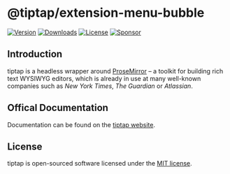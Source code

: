 # @tiptap/extension-menu-bubble
[![Version](https://img.shields.io/npm/v/@tiptap/extension-menu-bubble.svg?label=version)](https://www.npmjs.com/package/@tiptap/extension-menu-bubble)
[![Downloads](https://img.shields.io/npm/dm/@tiptap/extension-menu-bubble.svg)](https://npmcharts.com/compare/tiptap?minimal=true)
[![License](https://img.shields.io/npm/l/@tiptap/extension-menu-bubble.svg)](https://www.npmjs.com/package/@tiptap/extension-menu-bubble)
[![Sponsor](https://img.shields.io/static/v1?label=Sponsor&message=%E2%9D%A4&logo=GitHub)](https://github.com/sponsors/ueberdosis)

## Introduction
tiptap is a headless wrapper around [ProseMirror](https://ProseMirror.net) – a toolkit for building rich text WYSIWYG editors, which is already in use at many well-known companies such as *New York Times*, *The Guardian* or *Atlassian*.

## Offical Documentation
Documentation can be found on the [tiptap website](https://tiptap.dev).

## License
tiptap is open-sourced software licensed under the [MIT license](https://github.com/ueberdosis/tiptap-next/blob/main/LICENSE.md).